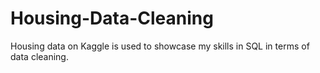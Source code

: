 # Housing-Data-Cleaning

Housing data on Kaggle is used to showcase my skills in SQL in terms of data cleaning. 
